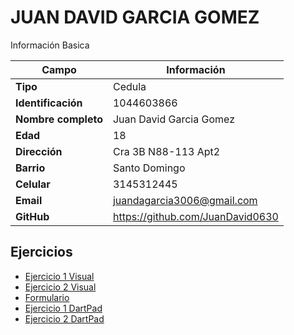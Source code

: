 # JUAN DAVID GARCIA GOMEZ
Información Basica

| Campo | Información |
| --- | --- |
| **Tipo** | Cedula |
| **Identificación** | 1044603866 |
| **Nombre completo** | Juan David Garcia Gomez |
| **Edad** | 18 |
| **Dirección** | Cra 3B N88-113 Apt2 |
| **Barrio** | Santo Domingo |
| **Celular** | 3145312445 |
| **Email** | juandagarcia3006@gmail.com |
| **GitHub** | https://github.com/JuanDavid0630 |

## Ejercicios
- [Ejercicio 1 Visual](ejercicio.md)
- [Ejercicio 2 Visual](ejercicio_2.md)
- [Formulario](Formulario.md)
- [Ejercicio 1 DartPad](Ejercicio_Dart.md)
- [Ejercicio 2 DartPad](ejercicio_4.md)
